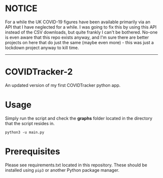 # NOTICE

For a while the UK COVID-19 figures have been available primarily via an API that I have neglected for a while. I was going to fix this by using this API instead of the CSV downloads, but quite frankly I can't be bothered. No-one is even aware that this repo exists anyway, and I'm sure there are better projects on here that do just the same (maybe even more) - this was just a lockdown project anyway to kill time.

----------

# COVIDTracker-2
An updated version of my first COVIDTracker python app.

# Usage
Simply run the script and check the **graphs** folder located in the directory that the script resides in.

```
python3 -u main.py
```

# Prerequisites
Please see requirements.txt located in this repository.
These should be installed using ``` pip3 ``` or another Python package manager.
